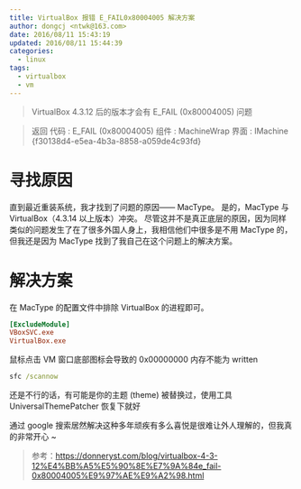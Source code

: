 ```yaml
---
title: VirtualBox 报错 E_FAIL0x80004005 解决方案
author: dongcj <ntwk@163.com>
date: 2016/08/11 15:43:19
updated: 2016/08/11 15:44:39
categories:
  - linux
tags:
  - virtualbox
  - vm
---
```

> VirtualBox 4.3.12 后的版本才会有 E_FAIL (0x80004005) 问题

> 返回 代码 : E_FAIL (0x80004005)
> 组件 : MachineWrap
> 界面 : IMachine {f30138d4-e5ea-4b3a-8858-a059de4c93fd}

# 寻找原因
直到最近重装系统，我才找到了问题的原因—— MacType。
是的，MacType 与 VirtualBox（4.3.14 以上版本）冲突。
尽管这并不是真正底层的原因，因为同样类似的问题发生了在了很多外国人身上，我相信他们中很多是不用 MacType 的，但我还是因为 MacType 找到了我自己在这个问题上的解决方案。

# 解决方案
在 MacType 的配置文件中排除 VirtualBox 的进程即可。

```ini
[ExcludeModule]
VBoxSVC.exe
VirtualBox.exe
```

鼠标点击 VM 窗口底部图标会导致的 0x00000000 内存不能为 written
```bat
sfc /scannow
```
还是不行的话，有可能是你的主题 (theme) 被替换过，使用工具 UniversalThemePatcher 恢复下就好

通过 google 搜索居然解决这种多年顽疾有多么喜悦是很难让外人理解的，但我真的非常开心 ~

> 参考：https://donneryst.com/blog/virtualbox-4-3-12%E4%BB%A5%E5%90%8E%E7%9A%84e_fail-0x80004005%E9%97%AE%E9%A2%98.html

